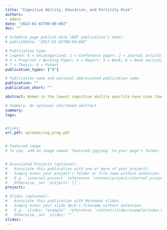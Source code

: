 ```yaml
---
title: "Cognitive Ability, Education, and Fertility Risk"
authors:
- admin
date: "2023-01-01T00:00:00Z"
doi: ""

# Schedule page publish date (NOT publication's date).
# publishDate: "2017-01-01T00:00:00Z"

# Publication type.
# Legend: 0 = Uncategorized; 1 = Conference paper; 2 = Journal article;
# 3 = Preprint / Working Paper; 4 = Report; 5 = Book; 6 = Book section;
# 7 = Thesis; 8 = Patent
publication_types: ["0"]

# Publication name and optional abbreviated publication name.
publication: ""
publication_short: ""

abstract: Women in the lowest cognitive ability quartile have nine times more teen pregnancies than those in the top quartile. In this paper, I provide empirical evidence using NLSY79 data about the importance of cognitive ability on pregnancy timing and intention. Next, I build and estimate a life cycle model to analyze whether higher opportunity costs and higher contraception efficiency by education explain the differences in fertility timing between high and low ability women. These mechanisms explain only half of the correlation between ability and teen pregnancy. In order to explain the data, I allow for heterogeneity in contraception efficiency by cognitive ability. Finally,  I use the model to show that policies that decrease contraception costs decrease early pregnancies and improve women's welfare but do not improve teen mothers' college attendance, as college is too costly for this group of women, even without a teen pregnancy.

# Summary. An optional shortened abstract.
summary: 
tags:


#links:
url_pdf: uploads/cog_preg.pdf


# Featured image
# To use, add an image named `featured.jpg/png` to your page's folder. 


# Associated Projects (optional).
#   Associate this publication with one or more of your projects.
#   Simply enter your project's folder or file name without extension.
#   E.g. `internal-project` references `content/project/internal-project/index.md`.
#   Otherwise, set `projects: []`.
projects:

# Slides (optional).
#   Associate this publication with Markdown slides.
#   Simply enter your slide deck's filename without extension.
#   E.g. `slides: "example"` references `content/slides/example/index.md`.
#   Otherwise, set `slides: ""`.
slides:
---
```



